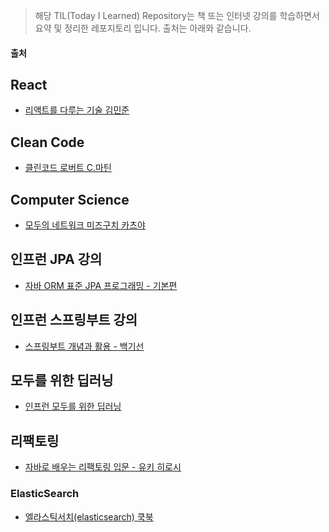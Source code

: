 > 해당 TIL(Today I Learned) Repository는 책 또는 인터넷 강의를 학습하면서 요약 및 정리한 레포지토리 입니다.
> 출처는 아래와 같습니다. 

#### 출처

## React
- [리액트를 다루는 기술 김민준](http://www.yes24.com/searchcorner/Search?keywordAd=&keyword=&domain=ALL&qdomain=%C0%FC%C3%BC&Wcode=001_005&query=%B8%AE%BE%D7%C6%AE%B8%A6+%B4%D9%B7%E7%B4%C2+%B1%E2%BC%FA)

## Clean Code
- [클린코드 로버트 C.마틴](http://www.yes24.com/searchcorner/Search?keywordAd=&keyword=&domain=ALL&qdomain=%C0%FC%C3%BC&query=%C5%AC%B8%B0%C4%DA%B5%E5)

## Computer Science

- [모두의 네트워크 미즈구치 카츠야](http://www.yes24.com/searchcorner/Search?keywordAd=&keyword=&domain=ALL&qdomain=%C0%FC%C3%BC&query=%B8%F0%B5%CE%C0%C7+%B3%D7%C6%AE%BF%F6%C5%A9)

## 인프런 JPA 강의

- [자바 ORM 표준 JPA 프로그래밍 - 기본편](https://www.inflearn.com/)

## 인프런 스프링부트 강의

- [스프링부트 개념과 활용 - 백기선](https://www.inflearn.com/)

## 모두를 위한 딥러닝

- [인프런 모두를 위한 딥러닝](https://www.inflearn.com/)

## 리팩토링

- [자바로 배우는 리팩토링 입문 - 유키 히로시](http://www.yes24.com/searchcorner/Search?keywordAd=&keyword=&domain=ALL&qdomain=%C0%FC%C3%BC&query=%C0%DA%B9%D9%B7%CE+%B9%E8%BF%EC%B4%C2+%B8%AE%C6%D1%C5%E4%B8%B5+%C0%D4%B9%AE)


### ElasticSearch

- [엘라스틱서치(elasticsearch) 쿡북](http://www.yes24.com/searchcorner/Search?keywordAd=&keyword=&domain=ALL&qdomain=%C0%FC%C3%BC&query=%C0%CF%B7%A1%BD%BA%C6%BD%BC%AD%C4%A1+%C4%EE%BA%CF)
